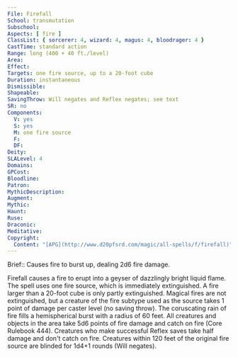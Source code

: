 ```yaml
---
File: Firefall
School: transmutation
Subschool: 
Aspects: [ fire ]
ClassList: { sorcerer: 4, wizard: 4, magus: 4, bloodrager: 4 }
CastTime: standard action
Range: long (400 + 40 ft./level)
Area: 
Effect: 
Targets: one fire source, up to a 20-foot cube
Duration: instantaneous
Dismissible: 
Shapeable: 
SavingThrow: Will negates and Reflex negates; see text
SR: no
Components:
  V: yes
  S: yes
  M: one fire source
  F: 
  DF: 
Deity: 
SLALevel: 4
Domains: 
GPCost: 
Bloodline: 
Patron: 
MythicDescription: 
Augment: 
Mythic: 
Haunt: 
Ruse: 
Draconic: 
Meditative: 
Copyright:
  Content: "[APG](http://www.d20pfsrd.com/magic/all-spells/f/firefall)"
---
```

Brief:: Causes fire to burst up, dealing 2d6 fire damage.

Firefall causes a fire to erupt into a geyser of dazzlingly bright liquid flame. The spell uses one fire source, which is immediately extinguished. A fire larger than a 20-foot cube is only partly extinguished. Magical fires are not extinguished, but a creature of the fire subtype used as the source takes 1 point of damage per caster level (no saving throw).  The coruscating rain of fire fills a hemispherical burst with a radius of 60 feet. All creatures and objects in the area take 5d6 points of fire damage and catch on fire (Core Rulebook 444).  Creatures who make successful Reflex saves take half damage and don't catch on fire. Creatures within 120 feet of the original fire source are blinded for 1d4+1 rounds (Will negates).
